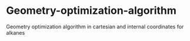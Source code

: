 # Geometry-optimization-algorithm
Geometry optimization algorithm in cartesian and internal coordinates for alkanes
